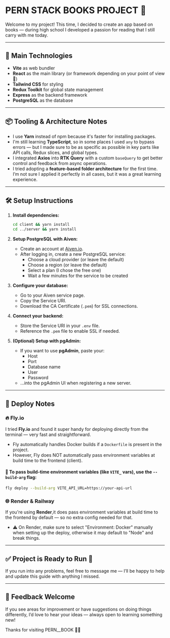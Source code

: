 # PERN STACK BOOKS PROJECT 📔

Welcome to my project! This time, I decided to create an app based on books — during high school I developed a passion for reading that I still carry with me today.

---

## 🚀 Main Technologies

- **Vite** as web bundler
- **React** as the main library (or framework depending on your point of view 🧐)
- **Tailwind CSS** for styling
- **Redux Toolkit** for global state management
- **Express** as the backend framework
- **PostgreSQL** as the database

---

## 📦 Tooling & Architecture Notes

- I use **Yarn** instead of npm because it's faster for installing packages.
- I'm still learning **TypeScript**, so in some places I used `any` to bypass errors — but I made sure to be as specific as possible in key parts like API calls, Redux slices, and global types.
- I integrated **Axios** into **RTK Query** with a custom `baseQuery` to get better control and feedback from async operations.
- I tried adopting a **feature-based folder architecture** for the first time. I’m not sure I applied it perfectly in all cases, but it was a great learning experience.

---

## 🛠️ Setup Instructions

1.  **Install dependencies:**

    ```bash
    cd client && yarn install
    cd ../server && yarn install
    ```

2.  **Setup PostgreSQL with Aiven:**

    - Create an account at [Aiven.io](https://aiven.io/).
    - After logging in, create a new PostgreSQL service:
      - Choose a cloud provider (or leave the default)
      - Choose a region (or leave the default)
      - Select a plan (I chose the free one)
      - Wait a few minutes for the service to be created

3.  **Configure your database:**

    - Go to your Aiven service page.
    - Copy the Service URI.
    - Download the CA Certificate (`.pem`) for SSL connections.

4.  **Connect your backend:**

    - Store the Service URI in your `.env` file.
    - Reference the `.pem` file to enable SSL if needed.

5.  **(Optional) Setup with pgAdmin:**
    - If you want to use **pgAdmin**, paste your:
      - Host
      - Port
      - Database name
      - User
      - Password
    - ...into the pgAdmin UI when registering a new server.

---

## 🚢 Deploy Notes

### 🔥 Fly.io

I tried **Fly.io** and found it super handy for deploying directly from the terminal — very fast and straightforward.

- Fly automatically handles Docker builds if a `Dockerfile` is present in the project.
- However, Fly does NOT automatically pass environment variables at build time to the frontend (client).

#### 🔧 To pass build-time environment variables (like `VITE_` vars), use the `--build-arg` flag:

```bash
fly deploy --build-arg VITE_API_URL=https://your-api-url
```

### 🌐 Render & Railway

If you're using **Render**,it does pass environment variables at build time to the frontend by default — so no extra config needed for that.

- ⚠️ On Render, make sure to select "Environment: Docker" manually when setting up the deploy, otherwise it may default to "Node" and break things.

---

## ✅ Project is Ready to Run 🎉

If you run into any problems, feel free to message me — I’ll be happy to help and update this guide with anything I missed.

---

## 🙌 Feedback Welcome

If you see areas for improvement or have suggestions on doing things differently, I’d love to hear your ideas — always open to learning something new!

Thanks for visiting PERN\_\_BOOK ✌🏼
